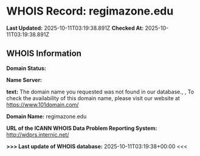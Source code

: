 # WHOIS Record: regimazone.edu

**Last Updated:** 2025-10-11T03:19:38.891Z
**Checked At:** 2025-10-11T03:19:38.891Z

## WHOIS Information

**Domain Status:** 

**Name Server:** 

**text:** The domain name you requested was not found in our database., , To check the availability of this domain name, please visit our website at https://www.101domain.com/

**Domain Name:** regimazone.edu

**URL of the ICANN WHOIS Data Problem Reporting System:** http://wdprs.internic.net/

**>>> Last update of WHOIS database:** 2025-10-11T03:19:38+00:00 <<<

